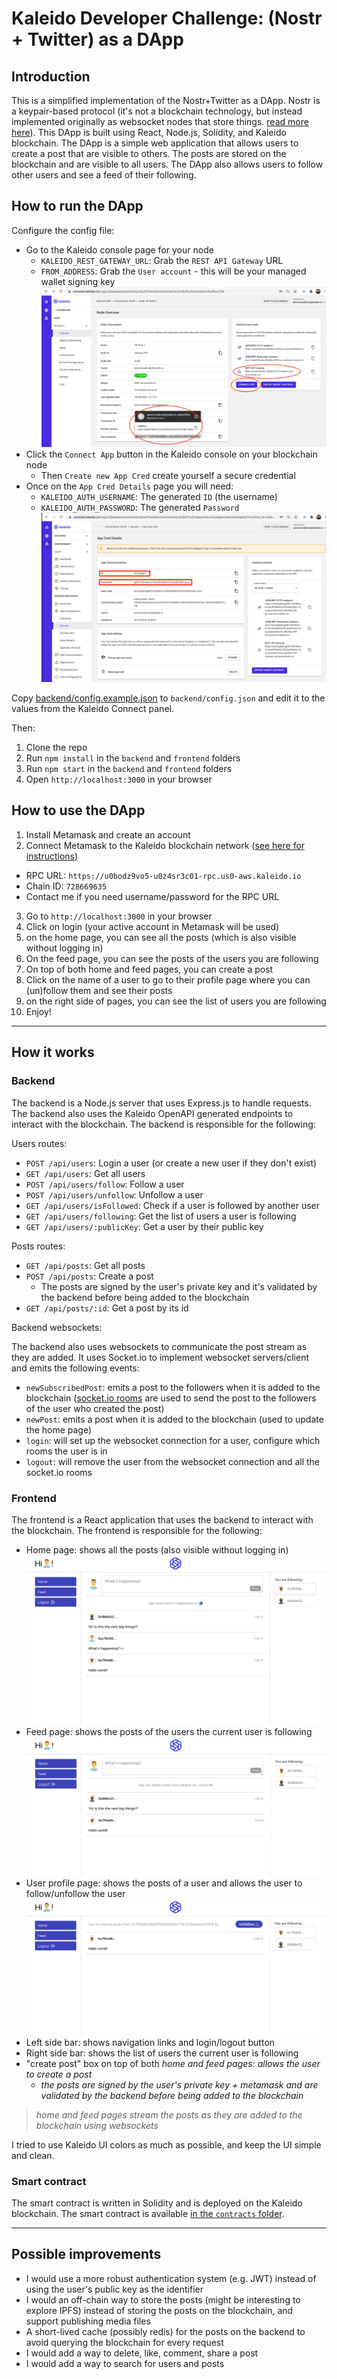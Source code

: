 # Kaleido Developer Challenge: (Nostr + Twitter) as a DApp

## Introduction

This is a simplified implementation of the Nostr+Twitter as a DApp. Nostr is a keypair-based protocol (it's not a blockchain technology, but instead implemented originally as websocket nodes that store things. [read more here](https://github.com/nostr-protocol/nostr)). This DApp is built using React, Node.js, Solidity, and Kaleido blockchain. The DApp is a simple web application that allows users to create a post that are visible to others. The posts are stored on the blockchain and are visible to all users. The DApp also allows users to follow other users and see a feed of their following.

## How to run the DApp

Configure the config file:

- Go to the Kaleido console page for your node
  - `KALEIDO_REST_GATEWAY_URL`: Grab the `REST API Gateway` URL
  - `FROM_ADDRESS`: Grab the `User account` - this will be your managed wallet signing key
    ![REST API Gateway URL](./screenshots/readme1.png)
- Click the `Connect App` button in the Kaleido console on your blockchain node
  - Then `Create new App Cred` create yourself a secure credential
- Once on the `App Cred Details` page you will need:
  - `KALEIDO_AUTH_USERNAME`: The generated `ID` (the username)
  - `KALEIDO_AUTH_PASSWORD`: The generated `Password`
    ![App Credential](./screenshots/readme2.png)

Copy [backend/config.example.json](backend/config.example.json) to `backend/config.json` and edit it to the values from the Kaleido Connect panel.

Then:

1. Clone the repo
2. Run `npm install` in the `backend` and `frontend` folders
3. Run `npm start` in the `backend` and `frontend` folders
4. Open `http://localhost:3000` in your browser

## How to use the DApp

1. Install Metamask and create an account
2. Connect Metamask to the Kaleido blockchain network ([see here for instructions](https://docs.kaleido.io/developers/smart-contracts/metamask/))
  - RPC URL: `https://u0bodz9vo5-u0z4sr3c01-rpc.us0-aws.kaleido.io`
  - Chain ID: `728669635`
  - Contact me if you need username/password for the RPC URL
3. Go to `http://localhost:3000` in your browser
4. Click on login (your active account in Metamask will be used)
5. on the home page, you can see all the posts (which is also visible without logging in)
6. On the feed page, you can see the posts of the users you are following
7. On top of both home and feed pages, you can create a post
8. Click on the name of a user to go to their profile page where you can (un)follow them and see their posts
9. on the right side of pages, you can see the list of users you are following
10. Enjoy!


---

## How it works

### Backend

The backend is a Node.js server that uses Express.js to handle requests. The backend also uses the Kaleido OpenAPI generated endpoints to interact with the blockchain. The backend is responsible for the following:

Users routes:
- `POST /api/users`: Login a user (or create a new user if they don't exist)
- `GET /api/users`: Get all users
- `POST /api/users/follow`: Follow a user
- `POST /api/users/unfollow`: Unfollow a user
- `GET /api/users/isFollowed`: Check if a user is followed by another user
- `GET /api/users/following`: Get the list of users a user is following
- `GET /api/users/:publicKey`: Get a user by their public key

Posts routes:
- `GET /api/posts`: Get all posts
- `POST /api/posts`: Create a post
  - The posts are signed by the user's private key and it's validated by the backend before being added to the blockchain
- `GET /api/posts/:id`: Get a post by its id

Backend websockets:

The backend also uses websockets to communicate the post stream as they are added. It uses Socket.io to implement websocket servers/client and emits the following events:

- `newSubscribedPost`: emits a post to the followers when it is added to the blockchain ([socket.io rooms](https://socket.io/docs/v4/rooms/) are used to send the post to the followers of the user who created the post)
- `newPost`: emits a post when it is added to the blockchain (used to update the home page)
- `login`: will set up the websocket connection for a user, configure which rooms the user is in
- `logout`: will remove the user from the websocket connection and all the socket.io rooms

### Frontend

The frontend is a React application that uses the backend to interact with the blockchain. The frontend is responsible for the following:

- Home page: shows all the posts (also visible without logging in)
  ![Home page](./screenshots/home.png)
- Feed page: shows the posts of the users the current user is following
  ![Feed page](./screenshots/feed.png)
- User profile page: shows the posts of a user and allows the user to follow/unfollow the user
  ![User page](./screenshots/users.png)
- Left side bar: shows navigation links and login/logout button
- Right side bar: shows the list of users the current user is following
- "create post" box on top of both _home and feed pages: allows the user to create a post_
  - _the posts are signed by the user's private key + metamask and are validated by the backend before being added to the blockchain_

> _home and feed pages stream the posts as they are added to the blockchain using websockets_

I tried to use Kaleido UI colors as much as possible, and keep the UI simple and clean.

### Smart contract

The smart contract is written in Solidity and is deployed on the Kaleido blockchain. The smart contract is available [in the `contracts` folder](./backend/contracts/nostr.sol).

---

## Possible improvements

- I would use a more robust authentication system (e.g. JWT) instead of using the user's public key as the identifier
- I would an off-chain way to store the posts (might be interesting to explore IPFS) instead of storing the posts on the blockchain, and support publishing media files
- A short-lived cache (possibly redis) for the posts on the backend to avoid querying the blockchain for every request
- I would add a way to delete, like, comment, share a post
- I would add a way to search for users and posts